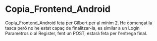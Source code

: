 # Copia_Frontend_Android
Copia_Frontend_Android feta per Gilbert per al mínim 2.
He començat la tasca però no he estat capaç de finalitzar-la, es similar a un Login Parametros o al Register, fent un POST, estarà feta per l'entrega final.
